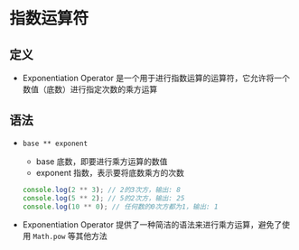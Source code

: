 # 指数运算符

## 定义

+ Exponentiation Operator 是一个用于进行指数运算的运算符，它允许将一个数值（底数）进行指定次数的乘方运算

## 语法

+ `base ** exponent`

  + base 底数，即要进行乘方运算的数值
  + exponent 指数，表示要将底数乘方的次数

  ```js
  console.log(2 ** 3); // 2的3次方，输出: 8
  console.log(5 ** 2); // 5的2次方，输出: 25
  console.log(10 ** 0); // 任何数的0次方都为1，输出: 1
  ```

+ Exponentiation Operator 提供了一种简洁的语法来进行乘方运算，避免了使用 `Math.pow` 等其他方法
